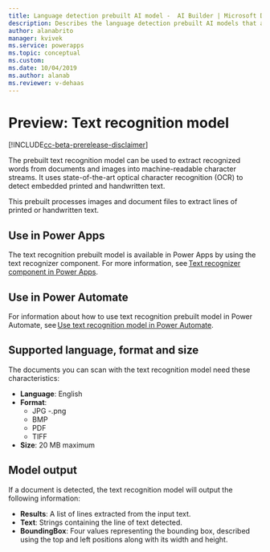 ```yaml
---
title: Language detection prebuilt AI model -  AI Builder | Microsoft Docs
description: Describes the language detection prebuilt AI models that are available in AI Builder.
author: alanabrito
manager: kvivek
ms.service: powerapps
ms.topic: conceptual
ms.custom: 
ms.date: 10/04/2019
ms.author: alanab
ms.reviewer: v-dehaas
---
```


# Preview: Text recognition model

[!INCLUDE[cc-beta-prerelease-disclaimer](./includes/cc-beta-prerelease-disclaimer.md)]

The prebuilt text recognition model can be used to extract recognized words from documents and images into machine-readable character streams. It uses state-of-the-art optical character recognition (OCR) to detect embedded printed and handwritten text.

This prebuilt processes images and document files to extract lines of printed or handwritten text.

## Use in Power Apps

The text recognition prebuilt model is available in Power Apps by using the text recognizer component. For more information, see [Text recognizer component in Power Apps](prebuilt-text-recognizer-component-in-powerapps.md).

## Use in Power Automate

For information about how to use text recognition prebuilt model in Power Automate, see [Use text recognition model in Power Automate](flow-text-recognition.md).  

## Supported language, format and size

The documents you can scan with the text recognition model need these characteristics:

- **Language**: English
- **Format**:
    - JPG
    -.png
    - BMP
    - PDF
    - TIFF
- **Size**: 20 MB maximum

## Model output

If a document is detected, the text recognition model will output the following information:

- **Results**: A list of lines extracted from the input text.
- **Text**: Strings containing the line of text detected.
- **BoundingBox**: Four values representing the bounding box, described using the top and left positions along with its width and height.
